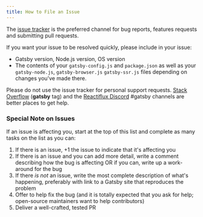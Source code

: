 ```yaml
---
title: How to File an Issue
---
```


The [issue tracker](https://github.com/gatsbyjs/gatsby/issues) is the preferred channel for bug reports, features requests and submitting pull requests.

If you want your issue to be resolved quickly, please include in your issue:

- Gatsby version, Node.js version, OS version
- The contents of your `gatsby-config.js` and `package.json` as well as your
  `gatsby-node.js`, `gatsby-browser.js` `gatsby-ssr.js` files depending on
  changes you've made there.

Please do not use the issue tracker for personal support requests. [Stack Overflow](http://stackoverflow.com/questions/ask?tags=gatsby) (**gatsby** tag) and the [Reactiflux Discord](https://discord.gg/0ZcbPKXt5bVoxkfV) #gatsby channels are better places to get help.

### Special Note on Issues

If an issue is affecting you, start at the top of this list and complete as many tasks on the list as you can:

1.  If there is an issue, +1 the issue to indicate that it's affecting you
2.  If there is an issue and you can add more detail, write a comment describing how the bug is affecting OR if you can, write up a work-around for the bug
3.  If there _is not_ an issue, write the most complete description of what's happening, preferably with link to a Gatsby site that reproduces the problem
4.  Offer to help fix the bug (and it is totally expected that you ask for help; open-source maintainers want to help contributors)
5.  Deliver a well-crafted, tested PR
